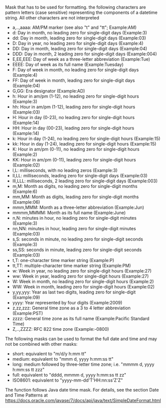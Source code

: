 Mask that has to be used for formatting.
the following characters are pattern letters (case sensitive) representing the components of a datetime string.
All other characters are not interpreted

- a,..,aaaa: AM/PM marker (see also "t" and "tt"; Example:AM)
- d: Day in month, no leading zero for single-digit days (Example:3)
- dd: Day in month, leading zero for single-digit days (Example:03)
- D: Day in year, no leading zero for single-digit days (Example:4)
- DD: Day in month, leading zero for single-digit days (Example:04)
- DDD: Day in month, 2 leading zero for single-digit days (Example:004)
- E,EE,EEE: Day of week as a three-letter abbreviation (Example:Tue)
- EEEE: Day of week as its full name (Example:Tuesday)
- F: Day of week in month, no leading zero for single-digit days (Example:4)
- FF: Day of week in month, leading zero for single-digit days (Example:04)
- G,GG: Era designator (Example:AD)
- h: Hour in am/pm (1-12), no leading zero for single-digit hours (Example:3)
- hh: Hour in am/pm (1-12), leading zero for single-digit hours (Example:03)
- H: Hour in day (0-23), no leading zero for single-digit hours (Example:14)
- HH: Hour in day (00-23), leading zero for single-digit hours (Example:14)
- k: Hour in day (1-24), no leading zero for single-digit hours (Example:15)
- kk: Hour in day (1-24), leading zero for single-digit hours (Example:15)
- K: Hour in am/pm (0-11), no leading zero for single-digit hours (Example:2)
- KK: Hour in am/pm (0-11), leading zero for single-digit hours (Example:02)
- l,L: milliseconds, with no leading zeros (Example:3)
- ll,LL: milliseconds, leading zero for single-digit days (Example:03)
- lll,LLL: milliseconds, 2 leading zero for single-digit days (Example:003)
- m,M: Month as digits, no leading zero for single-digit months (Example:6)
- mm,MM: Month as digits, leading zero for single-digit months (Example:06)
- mmm,MMM: Month as a three-letter abbreviation (Example:Jun)
- mmmm,MMMM: Month as its full name (Example:June)
- n,N: minutes in hour, no leading zero for single-digit minutes (Example:3)
- nn,NN: minutes in hour, leading zero for single-digit minutes (Example:03)
- s,S: seconds in minute, no leading zero for single-digit seconds (Example:3)
- ss,SS: seconds in minute, leading zero for single-digit seconds (Example:03)
- t,T: one-character time marker string (Example:P)
- tt,TT: multiple-character time marker string (Example:PM)
- w: Week in year, no leading zero for single-digit hours (Example:27)
- ww: Week in year, leading zero for single-digit hours (Example:27)
- W: Week in month, no leading zero for single-digit hours (Example:2)
- WW: Week in month, leading zero for single-digit hours (Example:02)
- y,yy,yyy: Year as last two digits, leading zero for single-digit (Example:09)
- yyyy: Year represented by four digits (Example:2009)
- z,zz,zzz: General time zone as a 3 to 4 letter abbreviation (Example:PST)
- zzzz: General time zone as its full name (Example:Pacific Standard Time)
- Z,..,ZZZZ: RFC 822 time zone (Example:-0800)
  
The following masks can be used to format the full date and time and may not be combined with other masks:

- short: equivalent to "m/d/y h:mm tt"
- medium: equivalent to "mmm d, yyyy h:mm:ss tt"
- long: medium followed by three-letter time zone; i.e. "mmmm d, yyyy h:mm:ss tt zzz"
- full: equivalent to "dddd, mmmm d, yyyy h:mm:ss tt zz"
- ISO8601: equivalent to "yyyy-mm-dd'T'HH:nn:ss'Z'Z"

The function follows Java date time mask.  For details, see the section Date and Time Patterns at <https://docs.oracle.com/javase/7/docs/api/java/text/SimpleDateFormat.html>
